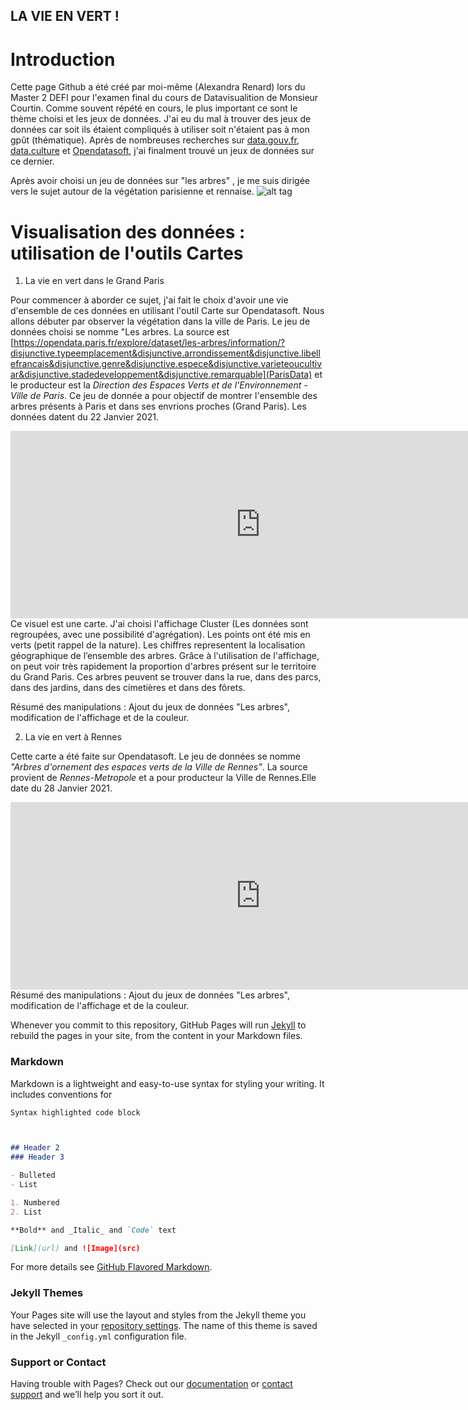 ##  LA VIE EN VERT !



# Introduction
Cette page Github a été créé par moi-même (Alexandra Renard) lors du Master 2 DEFI pour l'examen final du cours de Datavisualition de Monsieur Courtin. 
Comme souvent répété en cours, le plus important ce sont le thème choisi et les jeux de données. J'ai eu du mal à trouver des jeux de données car soit ils étaient compliqués à utiliser soit n'étaient pas à mon gpût (thématique). Après de nombreuses recherches sur [data.gouv.fr](https://www.data.gouv.fr/fr/), [data.culture](https://data.culture.gouv.fr/pages/home/) et [Opendatasoft](https://www.opendatasoft.com/fr/), j'ai finalment trouvé un jeux de données sur ce dernier. 

Après avoir choisi un jeu de données sur "les arbres" , je me suis dirigée vers le sujet autour de la végétation parisienne et rennaise. 
![alt tag](https://github.com/AlexandraRenard/ExamenDataviz/issues/1#issue-796387794)

# Visualisation des données : utilisation de l'outils Cartes 

1. La vie en vert dans le Grand Paris 

Pour commencer à aborder ce sujet, j'ai fait le choix d'avoir une vie d'ensemble de ces données en utilisant l'outil Carte sur Opendatasoft. 
Nous allons débuter par observer la végétation dans la ville de Paris. Le jeu de données choisi se nomme "Les arbres. 
La source est [https://opendata.paris.fr/explore/dataset/les-arbres/information/?disjunctive.typeemplacement&disjunctive.arrondissement&disjunctive.libellefrancais&disjunctive.genre&disjunctive.espece&disjunctive.varieteoucultivar&disjunctive.stadedeveloppement&disjunctive.remarquable](ParisData) et le producteur est la _Direction des Espaces Verts et de l'Environnement - Ville de Paris_. Ce jeu de donnée a pour objectif de montrer l'ensemble des arbres présents à Paris et dans ses envrions proches (Grand Paris). Les données datent du 22 Janvier 2021. 
<iframe frameborder="0" width="800" height="300" src="https://data.opendatasoft.com/map/embed/les_arbres_a_paris_et_ses_environs_proches/?&static=false&scrollWheelZoom=false"></iframe>
Ce visuel est une carte. J'ai choisi l'affichage Cluster (Les données sont regroupées, avec une possibilité d'agrégation). Les points ont été mis en verts (petit rappel de la nature). Les chiffres representent la localisation géographique de l’ensemble des arbres. Grâce à l'utilisation de l'affichage, on peut voir très rapidement la proportion d'arbres présent sur le territoire du Grand Paris. Ces arbres peuvent se trouver dans la rue, dans des parcs, dans des jardins, dans des cimetières et dans des fôrets.

Résumé des manipulations : Ajout du jeux de données "Les arbres", modification de l'affichage et de la couleur.

2. La vie en vert à Rennes 

Cette carte a été faite sur Opendatasoft. Le jeu de données se nomme _"Arbres d'ornement des espaces verts de la Ville de Rennes"_. La source provient de _Rennes-Metropole_ et a pour producteur la Ville de Rennes.Elle date du 28 Janvier 2021.
<iframe frameborder="0" width="800" height="300" src="https://data.opendatasoft.com/map/embed/vegetation_a_rennes/?&static=false&scrollWheelZoom=false"></iframe>
Résumé des manipulations : Ajout du jeux de données "Les arbres", modification de l'affichage et de la couleur.


Whenever you commit to this repository, GitHub Pages will run [Jekyll](https://jekyllrb.com/) to rebuild the pages in your site, from the content in your Markdown files.

### Markdown

Markdown is a lightweight and easy-to-use syntax for styling your writing. It includes conventions for

```markdown
Syntax highlighted code block



## Header 2
### Header 3

- Bulleted
- List

1. Numbered
2. List

**Bold** and _Italic_ and `Code` text

[Link](url) and ![Image](src)
```

For more details see [GitHub Flavored Markdown](https://guides.github.com/features/mastering-markdown/).

### Jekyll Themes

Your Pages site will use the layout and styles from the Jekyll theme you have selected in your [repository settings](https://github.com/AlexandraRenard/ExamenDataviz/settings). The name of this theme is saved in the Jekyll `_config.yml` configuration file.

### Support or Contact

Having trouble with Pages? Check out our [documentation](https://docs.github.com/categories/github-pages-basics/) or [contact support](https://github.com/contact) and we’ll help you sort it out.
